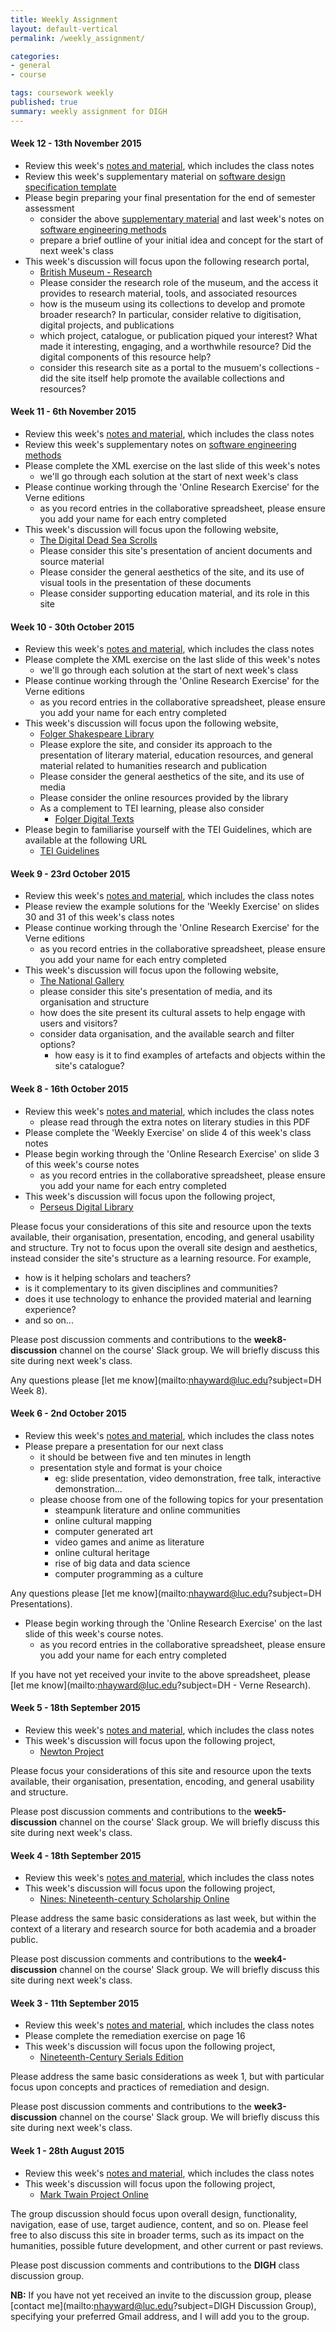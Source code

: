 ```yaml
---
title: Weekly Assignment
layout: default-vertical
permalink: /weekly_assignment/

categories:
- general
- course

tags: coursework weekly
published: true
summary: weekly assignment for DIGH
---
```


#### Week 12 - 13th November 2015

* Review this week's [notes and material](/notes), which includes the class notes
* Review this week's supplementary material on [software design specification template](https://docs.google.com/document/d/1cMqMPDSRq32PWFE1sqgF5_x0E_QarJJXeEoVau4pV-I/pub)
* Please begin preparing your final presentation for the end of semester assessment
  * consider the above [supplementary material](https://docs.google.com/document/d/1cMqMPDSRq32PWFE1sqgF5_x0E_QarJJXeEoVau4pV-I/pub) and last week's notes on [software engineering methods](/notes)
  * prepare a brief outline of your initial idea and concept for the start of next week's class
* This week's discussion will focus upon the following research portal,
  * [British Museum - Research](http://www.britishmuseum.org/research.aspx)
  * Please consider the research role of the museum, and the access it provides to research material, tools, and associated resources
  * how is the museum using its collections to develop and promote broader research? In particular, consider relative to digitisation, digital projects, and publications
  * which project, catalogue, or publication piqued your interest? What made it interesting, engaging, and a worthwhile resource? Did the digital components of this resource help?
  * consider this research site as a portal to the musuem's collections - did the site itself help promote the available collections and resources?

#### Week 11 - 6th November 2015

* Review this week's [notes and material](/notes), which includes the class notes
* Review this week's supplementary notes on [software engineering methods](/notes)
* Please complete the XML exercise on the last slide of this week's notes
  * we'll go through each solution at the start of next week's class
* Please continue working through the 'Online Research Exercise' for the Verne editions
  * as you record entries in the collaborative spreadsheet, please ensure you add your name for each entry completed
* This week's discussion will focus upon the following website,
  * [The Digital Dead Sea Scrolls](http://dss.collections.imj.org.il/)
  * Please consider this site's presentation of ancient documents and source material
  * Please consider the general aesthetics of the site, and its use of visual tools in the presentation of these documents
  * Please consider supporting education material, and its role in this site


#### Week 10 - 30th October 2015

* Review this week's [notes and material](/notes), which includes the class notes
* Please complete the XML exercise on the last slide of this week's notes
  * we'll go through each solution at the start of next week's class
* Please continue working through the 'Online Research Exercise' for the Verne editions
  * as you record entries in the collaborative spreadsheet, please ensure you add your name for each entry completed
* This week's discussion will focus upon the following website,
  * [Folger Shakespeare Library](http://www.folger.edu/)
  * Please explore the site, and consider its approach to the presentation of literary material, education resources, and general material related to humanities research and publication
  * Please consider the general aesthetics of the site, and its use of media
  * Please consider the online resources provided by the library
  * As a complement to TEI learning, please also consider
    * [Folger Digital Texts](http://www.folgerdigitaltexts.org/?chapter=0)
* Please begin to familiarise yourself with the TEI Guidelines, which are available at the following URL
  * [TEI Guidelines](http://www.tei-c.org/release/doc/tei-p5-doc/en/html/)

#### Week 9 - 23rd October 2015

* Review this week's [notes and material](/notes), which includes the class notes
* Please review the example solutions for the 'Weekly Exercise' on slides 30 and 31 of this week's class notes
* Please continue working through the 'Online Research Exercise' for the Verne editions
  * as you record entries in the collaborative spreadsheet, please ensure you add your name for each entry completed
* This week's discussion will focus upon the following website,
  * [The National Gallery](http://www.nationalgallery.org.uk/)
  * please consider this site's presentation of media, and its organisation and structure
  * how does the site present its cultural assets to help engage with users and visitors?
  * consider data organisation, and the available search and filter options?
    * how easy is it to find examples of artefacts and objects within the site's catalogue?

#### Week 8 - 16th October 2015

* Review this week's [notes and material](/notes), which includes the class notes
  * please read through the extra notes on literary studies in this PDF
* Please complete the 'Weekly Exercise' on slide 4 of this week's class notes
* Please begin working through the 'Online Research Exercise' on slide 3 of this week's course notes
  * as you record entries in the collaborative spreadsheet, please ensure you add your name for each entry completed
* This week's discussion will focus upon the following project,
  * [Perseus Digital Library](http://www.perseus.tufts.edu/hopper/)

Please focus your considerations of this site and resource upon the texts available, their organisation, presentation, encoding, and general usability and structure. Try not to focus upon the overall site design and aesthetics, instead consider the site's structure as a learning resource. For example,

  * how is it helping scholars and teachers?
  * is it complementary to its given disciplines and communities?
  * does it use technology to enhance the provided material and learning experience?
  * and so on...

Please post discussion comments and contributions to the **week8-discussion** channel on the course' Slack group. We will briefly discuss this site during next week's class.

Any questions please [let me know](mailto:nhayward@luc.edu?subject=DH Week 8).


#### Week 6 - 2nd October 2015

* Review this week's [notes and material](/notes), which includes the class notes
* Please prepare a presentation for our next class
  * it should be between five and ten minutes in length
  * presentation style and format is your choice
    * eg: slide presentation, video demonstration, free talk, interactive demonstration...
  * please choose from one of the following topics for your presentation
    * steampunk literature and online communities
    * online cultural mapping
    * computer generated art
    * video games and anime as literature
    * online cultural heritage
    * rise of big data and data science
    * computer programming as a culture

Any questions please [let me know](mailto:nhayward@luc.edu?subject=DH Presentations).

* Please begin working through the 'Online Research Exercise' on the last slide of this week's course notes.
  * as you record entries in the collaborative spreadsheet, please ensure you add your name for each entry completed

If you have not yet received your invite to the above spreadsheet, please [let me know](mailto:nhayward@luc.edu?subject=DH - Verne Research).

#### Week 5 - 18th September 2015

* Review this week's [notes and material](/notes), which includes the class notes
* This week's discussion will focus upon the following project,
  * [Newton Project](http://www.newtonproject.sussex.ac.uk/prism.php?id=1)

Please focus your considerations of this site and resource upon the texts available, their organisation, presentation, encoding, and general usability and structure.

Please post discussion comments and contributions to the **week5-discussion** channel on the course' Slack group. We will briefly discuss this site during next week's class.

#### Week 4 - 18th September 2015

* Review this week's [notes and material](/notes), which includes the class notes
* This week's discussion will focus upon the following project,
  * [Nines: Nineteenth-century Scholarship Online](http://www.nines.org/)

Please address the same basic considerations as last week, but within the context of a literary and research source for both academia and a broader public.

Please post discussion comments and contributions to the **week4-discussion** channel on the course' Slack group. We will briefly discuss this site during next week's class.

#### Week 3 - 11th September 2015

* Review this week's [notes and material](/notes), which includes the class notes
* Please complete the remediation exercise on page 16
* This week's discussion will focus upon the following project,
  * [Nineteenth-Century Serials Edition](http://www.ncse.ac.uk/index.html)

Please address the same basic considerations as week 1, but with particular focus upon concepts and practices of remediation and design.

Please post discussion comments and contributions to the **week3-discussion** channel on the course' Slack group. We will briefly discuss this site during next week's class.

#### Week 1 - 28th August 2015

* Review this week's [notes and material](/notes), which includes the class notes
* This week's discussion will focus upon the following project,
  * [Mark Twain Project Online](http://www.marktwainproject.org/)

The group discussion should focus upon overall design, functionality, navigation, ease of use, target audience, content, and so on. Please feel free to also discuss this site in broader terms, such as its impact on the humanities, possible future development, and other current or past reviews.

Please post discussion comments and contributions to the **DIGH** class discussion group.

**NB:** If you have not yet received an invite to the discussion group, please [contact me](mailto:nhayward@luc.edu?subject=DIGH Discussion Group), specifying your preferred Gmail address, and I will add you to the group.
